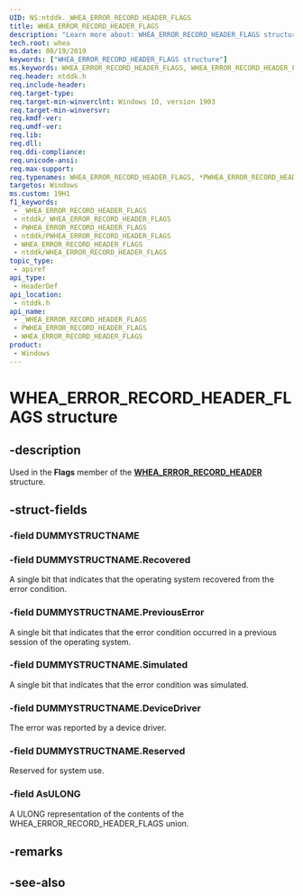 ```yaml
---
UID: NS:ntddk._WHEA_ERROR_RECORD_HEADER_FLAGS
title: WHEA_ERROR_RECORD_HEADER_FLAGS
description: "Learn more about: WHEA_ERROR_RECORD_HEADER_FLAGS structure"
tech.root: whea
ms.date: 08/19/2019
keywords: ["WHEA_ERROR_RECORD_HEADER_FLAGS structure"]
ms.keywords: WHEA_ERROR_RECORD_HEADER_FLAGS, WHEA_ERROR_RECORD_HEADER_FLAGS, *PWHEA_ERROR_RECORD_HEADER_FLAGS,
req.header: ntddk.h
req.include-header: 
req.target-type: 
req.target-min-winverclnt: Windows 10, version 1903
req.target-min-winversvr: 
req.kmdf-ver: 
req.umdf-ver: 
req.lib: 
req.dll: 
req.ddi-compliance: 
req.unicode-ansi: 
req.max-support: 
req.typenames: WHEA_ERROR_RECORD_HEADER_FLAGS, *PWHEA_ERROR_RECORD_HEADER_FLAGS
targetos: Windows
ms.custom: 19H1
f1_keywords:
 - _WHEA_ERROR_RECORD_HEADER_FLAGS
 - ntddk/_WHEA_ERROR_RECORD_HEADER_FLAGS
 - PWHEA_ERROR_RECORD_HEADER_FLAGS
 - ntddk/PWHEA_ERROR_RECORD_HEADER_FLAGS
 - WHEA_ERROR_RECORD_HEADER_FLAGS
 - ntddk/WHEA_ERROR_RECORD_HEADER_FLAGS
topic_type:
 - apiref
api_type:
 - HeaderDef
api_location:
 - ntddk.h
api_name:
 - _WHEA_ERROR_RECORD_HEADER_FLAGS
 - PWHEA_ERROR_RECORD_HEADER_FLAGS
 - WHEA_ERROR_RECORD_HEADER_FLAGS
product:
 - Windows
---
```


# WHEA_ERROR_RECORD_HEADER_FLAGS structure


## -description

Used in the **Flags** member of the [**WHEA_ERROR_RECORD_HEADER**](ns-ntddk-_whea_error_record_header.md) structure.

## -struct-fields

### -field DUMMYSTRUCTNAME

### -field DUMMYSTRUCTNAME.Recovered

A single bit that indicates that the operating system recovered from the error condition.

### -field DUMMYSTRUCTNAME.PreviousError

A single bit that indicates that the error condition occurred in a previous session of the operating system.

### -field DUMMYSTRUCTNAME.Simulated

A single bit that indicates that the error condition was simulated.

### -field DUMMYSTRUCTNAME.DeviceDriver

The error was reported by a device driver.

### -field DUMMYSTRUCTNAME.Reserved

Reserved for system use.

### -field AsULONG

A ULONG representation of the contents of the WHEA_ERROR_RECORD_HEADER_FLAGS union.

## -remarks

## -see-also

